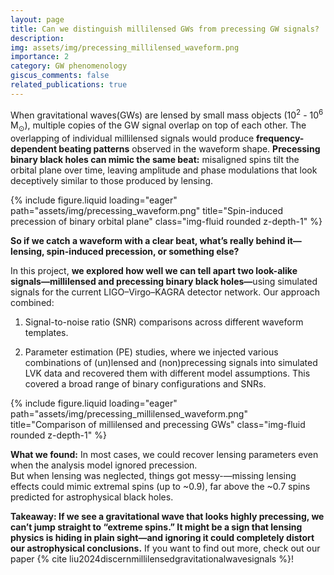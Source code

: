 ```yaml
---
layout: page
title: Can we distinguish millilensed GWs from precessing GW signals?
description: 
img: assets/img/precessing_millilensed_waveform.png
importance: 2
category: GW phenomenology
giscus_comments: false
related_publications: true
---
```


When gravitational waves(GWs) are lensed by small mass objects (10<sup>2</sup> - 10<sup>6</sup> M<sub>⊙</sub>), multiple copies of the GW signal overlap on top of each other. 
The overlapping of individual millilensed signals would produce <b>frequency-dependent beating patterns</b> observed in the waveform shape. 
<b>Precessing binary black holes can mimic the same beat:</b> misaligned spins tilt the orbital plane over time, leaving amplitude and phase modulations that look deceptively similar to those produced by lensing.

<div class="row">
    <div class="col-md mt-md-0">
        {% include figure.liquid loading="eager" path="assets/img/precessing_waveform.png" title="Spin-induced precession of binary orbital plane" class="img-fluid rounded z-depth-1" %}
    </div>
</div>


<b>So if we catch a waveform with a clear beat, what’s really behind it—lensing, spin-induced precession, or something else?</b>

In this project, <b>we explored how well we can tell apart two look-alike signals—millilensed and precessing binary black holes—</b>using simulated signals for the current LIGO–Virgo–KAGRA detector network. Our approach combined:

1. Signal-to-noise ratio (SNR) comparisons across different waveform templates.

2. Parameter estimation (PE) studies, where we injected various combinations of (un)lensed and (non)precessing signals into simulated LVK data and recovered them with different model assumptions. This covered a broad range of binary configurations and SNRs.

<div class="row">
    <div class="col-md mt-md-0">
        {% include figure.liquid loading="eager" path="assets/img/precessing_millilensed_waveform.png" title="Comparison of millilensed and precessing GWs" class="img-fluid rounded z-depth-1" %}
    </div>
</div>


<b>What we found:</b> In most cases, we could recover lensing parameters even when the analysis model ignored precession.  
But when lensing was neglected, things got messy-—missing lensing effects could mimic extremal spins (up to ~0.9), far above the ~0.7 spins predicted for astrophysical black holes.

<b>Takeaway: If we see a gravitational wave that looks highly precessing, we can’t jump straight to “extreme spins.” It might be a sign that lensing physics is hiding in plain sight—and ignoring it could completely distort our astrophysical conclusions.</b>
If you want to find out more, check out our paper {% cite liu2024discernmillilensedgravitationalwavesignals %}!

